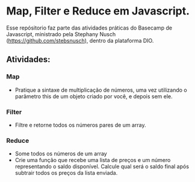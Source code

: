 # Map, Filter e Reduce em Javascript. 
Esse repósitorio faz parte das atividades práticas do Basecamp de Javascript, ministrado pela Stephany Nusch (https://github.com/stebsnusch), dentro da plataforma DIO. 

## Atividades: 
### Map
- Pratique a sintaxe de multiplicação de números, uma vez utilizando o parâmetro this de um objeto criado por você, e depois sem ele.
### Filter
- Filtre e retorne todos os números pares de um array.
### Reduce
- Some todos os números de um array
- Crie uma função que recebe uma lista de preços e um número representando o saldo disponível. Calcule qual será o saldo final após subtrair todos os preços da lista enviada.
